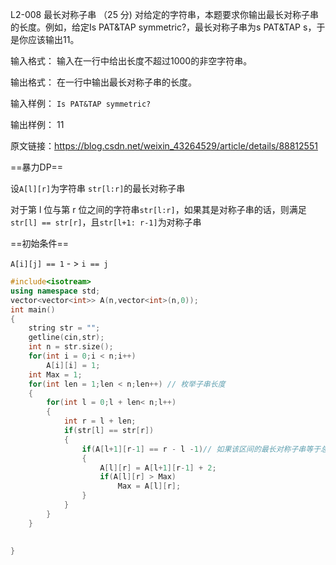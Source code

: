 L2-008 最长对称子串 （25 分)
对给定的字符串，本题要求你输出最长对称子串的长度。例如，给定Is PAT&TAP symmetric?，最长对称子串为s PAT&TAP s，于是你应该输出11。

输入格式：
输入在一行中给出长度不超过1000的非空字符串。

输出格式：
在一行中输出最长对称子串的长度。

输入样例：
`Is PAT&TAP symmetric?`

输出样例：
11

原文链接：https://blog.csdn.net/weixin_43264529/article/details/88812551

==暴力DP==

设`A[l][r]`为字符串 `str[l:r]`的最长对称子串

对于第 l 位与第 r 位之间的字符串`str[l:r]`，如果其是对称子串的话，则满足`str[l] == str[r]`，且`str[l+1: r-1]`为对称子串

==初始条件==

`A[i][j] == 1`   - > `i == j`

```c++
#include<isotream>
using namespace std;
vector<vector<int>> A(n,vector<int>(n,0));
int main()
{
    string str = "";
    getline(cin,str);
    int n = str.size();
    for(int i = 0;i < n;i++)
        A[i][i] = 1;
   	int Max = 1;
    for(int len = 1;len < n;len++) // 枚举子串长度
    {
        for(int l = 0;l + len< n;l++)
        {
            int r = l + len;
            if(str[l] == str[r])
            {
                if(A[l+1][r-1] == r - l -1)// 如果该区间的最长对称子串等于总长度
                {
                    A[l][r] = A[l+1][r-1] + 2;
                    if(A[l][r] > Max)
                        Max = A[l][r];
                }
            }
        }
    }    	
        
    
}
```

